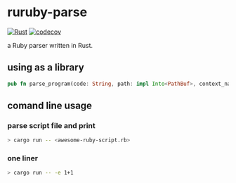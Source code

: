 # ruruby-parse

[![Rust](https://github.com/sisshiki1969/ruruby-parse/actions/workflows/rust.yml/badge.svg?branch=master)](https://github.com/sisshiki1969/ruruby-parse/actions/workflows/rust.yml)
[![codecov](https://codecov.io/gh/sisshiki1969/ruruby-parse/branch/master/graph/badge.svg?token=vAvpafdKER)](https://codecov.io/gh/sisshiki1969/ruruby-parse)

a Ruby parser written in Rust.

## using as a library

```Rust
pub fn parse_program(code: String, path: impl Into<PathBuf>, context_name: &str) -> Result<ParseResult, ParseErr>
```

## comand line usage

### parse script file and print

```sh
> cargo run -- <awesome-ruby-script.rb>
```

### one liner

```sh
> cargo run -- -e 1+1
```

